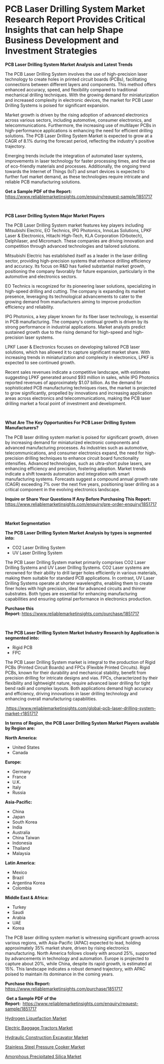 <p><h1>PCB Laser Drilling System Market Research Report Provides Critical Insights that can help Shape Business Development and Investment Strategies</h1></p><p><strong>PCB Laser Drilling System Market Analysis and Latest Trends</strong></p>
<p><p>The PCB Laser Drilling System involves the use of high-precision laser technology to create holes in printed circuit boards (PCBs), facilitating connections between different layers and components. This method offers enhanced accuracy, speed, and flexibility compared to traditional mechanical drilling techniques. With the growing demand for miniaturization and increased complexity in electronic devices, the market for PCB Laser Drilling Systems is poised for significant expansion.</p><p>Market growth is driven by the rising adoption of advanced electronics across various sectors, including automotive, consumer electronics, and telecommunications. Furthermore, the increasing use of multilayer PCBs in high-performance applications is enhancing the need for efficient drilling solutions. The PCB Laser Drilling System Market is expected to grow at a CAGR of 8.1% during the forecast period, reflecting the industry's positive trajectory.</p><p>Emerging trends include the integration of automated laser systems, improvements in laser technology for faster processing times, and the use of eco-friendly materials and processes. Additionally, the ongoing trend towards the Internet of Things (IoT) and smart devices is expected to further fuel market demand, as these technologies require intricate and reliable PCB manufacturing solutions.</p></p>
<p><strong>Get a Sample PDF of the Report:&nbsp;</strong> <a href="https://www.reliablemarketinsights.com/enquiry/request-sample/1851717?utm_campaign=1496&utm_medium=2&utm_source=Github&utm_content=ia&utm_term=18102024&utm_id=pcb-laser-drilling-system">https://www.reliablemarketinsights.com/enquiry/request-sample/1851717</a></p>
<p>&nbsp;</p>
<p><strong>PCB Laser Drilling System Major Market Players</strong></p>
<p><p>The PCB Laser Drilling System market features key players including Mitsubishi Electric, EO Technics, IPG Photonics, InnoLas Solutions, LPKF Laser & Electronics, Hitachi High-Tech, KLA Corporation (Orbotech), Delphilaser, and Micromach. These companies are driving innovation and competition through advanced technologies and tailored solutions.</p><p>Mitsubishi Electric has established itself as a leader in the laser drilling sector, providing high-precision systems that enhance drilling efficiency and accuracy. Its focus on R&D has fueled substantial market growth, positioning the company favorably for future expansion, particularly in the automotive and electronics sectors.</p><p>EO Technics is recognized for its pioneering laser solutions, specializing in high-speed drilling and cutting. The company is expanding its market presence, leveraging its technological advancements to cater to the growing demand from manufacturers aiming to improve production efficiency and reliability.</p><p>IPG Photonics, a key player known for its fiber laser technology, is essential in PCB manufacturing. The company's continual growth is driven by its strong performance in industrial applications. Market analysts predict sustained growth due to the rising demand for high-speed and high-precision laser systems.</p><p>LPKF Laser & Electronics focuses on developing tailored PCB laser solutions, which has allowed it to capture significant market share. With increasing trends in miniaturization and complexity in electronics, LPKF is expected to see continued growth.</p><p>Recent sales revenues indicate a competitive landscape, with estimates suggesting LPKF generated around $93 million in sales, while IPG Photonics reported revenues of approximately $1.07 billion. As the demand for sophisticated PCB manufacturing techniques rises, the market is projected to grow significantly, propelled by innovations and increasing application areas across electronics and telecommunications, making the PCB laser drilling market a focal point of investment and development.</p></p>
<p>&nbsp;</p>
<p><strong>What Are The Key Opportunities For PCB Laser Drilling System Manufacturers?</strong></p>
<p><p>The PCB laser drilling system market is poised for significant growth, driven by increasing demand for miniaturized electronic components and advanced manufacturing processes. As industries such as automotive, telecommunications, and consumer electronics expand, the need for high-precision drilling techniques to enhance circuit board functionality intensifies. Advanced technologies, such as ultra-short pulse lasers, are enhancing efficiency and precision, fostering adoption. Market trends indicate a shift towards automation and integration with smart manufacturing systems. Forecasts suggest a compound annual growth rate (CAGR) exceeding 7% over the next five years, positioning laser drilling as a critical component in the evolving electronics landscape.</p></p>
<p><strong>Inquire or Share Your Questions If Any Before Purchasing This Report:</strong> <a href="https://www.reliablemarketinsights.com/enquiry/pre-order-enquiry/1851717?utm_campaign=1496&utm_medium=2&utm_source=Github&utm_content=ia&utm_term=18102024&utm_id=pcb-laser-drilling-system">https://www.reliablemarketinsights.com/enquiry/pre-order-enquiry/1851717</a></p>
<p>&nbsp;</p>
<p><strong>Market Segmentation</strong></p>
<p><strong>The PCB Laser Drilling System Market Analysis by types is segmented into:</strong></p>
<p><ul><li>CO2 Laser Drilling System</li><li>UV Laser Drilling System</li></ul></p>
<p><p>The PCB Laser Drilling System market primarily comprises CO2 Laser Drilling Systems and UV Laser Drilling Systems. CO2 Laser systems are renowned for their ability to drill larger holes efficiently in various materials, making them suitable for standard PCB applications. In contrast, UV Laser Drilling Systems operate at shorter wavelengths, enabling them to create finer holes with high precision, ideal for advanced circuits and thinner substrates. Both types are essential for enhancing manufacturing capabilities and ensuring optimal performance in electronics production.</p></p>
<p><strong>Purchase this Report:&nbsp;</strong><a href="https://www.reliablemarketinsights.com/purchase/1851717?utm_campaign=1496&utm_medium=2&utm_source=Github&utm_content=ia&utm_term=18102024&utm_id=pcb-laser-drilling-system">https://www.reliablemarketinsights.com/purchase/1851717</a></p>
<p>&nbsp;</p>
<p><strong>The PCB Laser Drilling System Market Industry Research by Application is segmented into:</strong></p>
<p><ul><li>Rigid PCB</li><li>FPC</li></ul></p>
<p><p>The PCB Laser Drilling System market is integral to the production of Rigid PCBs (Printed Circuit Boards) and FPCs (Flexible Printed Circuits). Rigid PCBs, known for their durability and mechanical stability, benefit from precision drilling for intricate designs and vias. FPCs, characterized by their flexibility and lightweight nature, require advanced laser drilling for tight bend radii and complex layouts. Both applications demand high accuracy and efficiency, driving innovations in laser drilling technology and enhancing overall manufacturing capabilities.</p></p>
<p><a href="https://www.reliablemarketinsights.com/global-pcb-laser-drilling-system-market-r1851717?utm_campaign=1496&utm_medium=2&utm_source=Github&utm_content=ia&utm_term=18102024&utm_id=pcb-laser-drilling-system">&nbsp;https://www.reliablemarketinsights.com/global-pcb-laser-drilling-system-market-r1851717</a></p>
<p><strong>In terms of Region, the PCB Laser Drilling System Market Players available by Region are:</strong></p>
<p>
    <p> <strong> North America: </strong>
        <ul>
            <li>United States</li>
            <li>Canada</li>
        </ul>
        </p> 
    <p> <strong> Europe: </strong>
        <ul>
            <li>Germany</li>
            <li>France</li>
            <li>U.K.</li>
            <li>Italy</li>
            <li>Russia</li>
        </ul>
        </p> 
    <p> <strong> Asia-Pacific: </strong>
        <ul>
            <li>China</li>
            <li>Japan</li>
            <li>South Korea</li>
            <li>India</li>
            <li>Australia</li>
            <li>China Taiwan</li>
            <li>Indonesia</li>
            <li>Thailand</li>
            <li>Malaysia</li>
        </ul>
        </p> 
    <p> <strong> Latin America: </strong>
        <ul>
            <li>Mexico</li>
            <li>Brazil</li>
            <li>Argentina Korea</li>
            <li>Colombia</li>
        </ul>
        </p> 
    <p> <strong> Middle East & Africa: </strong>
        <ul>
            <li>Turkey</li>
            <li>Saudi</li>
            <li>Arabia</li>
            <li>UAE</li>
            <li>Korea</li>
        </ul>
    </p>
    </p>
<p><p>The PCB laser drilling system market is witnessing significant growth across various regions, with Asia-Pacific (APAC) expected to lead, holding approximately 35% market share, driven by rising electronics manufacturing. North America follows closely with around 25%, supported by advancements in technology and automation. Europe is projected to capture about 20%, while China, despite its rapid growth, is estimated at 15%. This landscape indicates a robust demand trajectory, with APAC poised to maintain its dominance in the coming years.</p></p>
<p><strong>Purchase this Report: </strong><a href="https://www.reliablemarketinsights.com/purchase/1851717?utm_campaign=1496&utm_medium=2&utm_source=Github&utm_content=ia&utm_term=18102024&utm_id=pcb-laser-drilling-system">https://www.reliablemarketinsights.com/purchase/1851717</a></p>
<p>&nbsp;<strong>Get a Sample PDF of the Report:&nbsp;&nbsp;</strong><a href="https://www.reliablemarketinsights.com/enquiry/request-sample/1851717?utm_campaign=1496&utm_medium=2&utm_source=Github&utm_content=ia&utm_term=18102024&utm_id=pcb-laser-drilling-system">https://www.reliablemarketinsights.com/enquiry/request-sample/1851717</a></p>
<p><strong></strong></p>
<p><p><a href="https://www.linkedin.com/pulse/hydrogen-liquefaction-market-research-report-exploring-size-revenue-shyif?utm_campaign=1496&utm_medium=2&utm_source=Github&utm_content=ia&utm_term=18102024&utm_id=pcb-laser-drilling-system">Hydrogen Liquefaction Market</a></p><p><a href="https://issuu.com/reportprime-2/docs/electric-baggage-tractors-market-si_4876e50bd2fef1?utm_campaign=1496&utm_medium=2&utm_source=Github&utm_content=ia&utm_term=18102024&utm_id=pcb-laser-drilling-system">Electric Baggage Tractors Market</a></p><p><a href="https://github.com/gulaimolin/Market-Research-Report-List-6/blob/main/hydraulic-construction-excavator-market.md?utm_campaign=1496&utm_medium=2&utm_source=Github&utm_content=ia&utm_term=18102024&utm_id=pcb-laser-drilling-system">Hydraulic Construction Excavator Market</a></p><p><a href="https://www.linkedin.com/pulse/stainless-steel-pressure-cooker-market-research-report-jlaoe?utm_campaign=1496&utm_medium=2&utm_source=Github&utm_content=ia&utm_term=18102024&utm_id=pcb-laser-drilling-system">Stainless Steel Pressure Cooker Market</a></p><p><a href="https://www.linkedin.com/pulse/future-trends-global-amorphous-precipitated-silica-market-insights-ap8rf?utm_campaign=1496&utm_medium=2&utm_source=Github&utm_content=ia&utm_term=18102024&utm_id=pcb-laser-drilling-system">Amorphous Precipitated Silica Market</a></p></p>